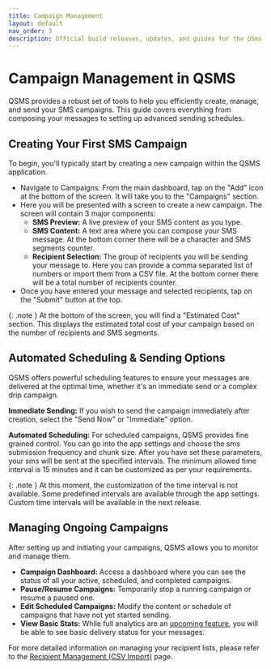 ```yaml
---
title: Campaign Management
layout: default
nav_order: 3
description: Official build releases, updates, and guides for the QSms app — your solution for reliable SMS campaigns.
---
```


# Campaign Management in QSMS

QSMS provides a robust set of tools to help you efficiently create, manage, and send your SMS campaigns. This guide covers everything from composing your messages to setting up advanced sending schedules.

## Creating Your First SMS Campaign

To begin, you'll typically start by creating a new campaign within the QSMS application.

- Navigate to Campaigns: From the main dashboard, tap on the "Add" icon at the bottom of the screen. It will take you to the "Campaigns" section.
- Here you will be presented with a screen to create a new campaign. The screen will contain 3 major components:
  - **SMS Preview:** A live preview of your SMS content as you type.
  - **SMS Content:** A text area where you can compose your SMS message. At the bottom corner there will be a character and SMS segments counter.
  - **Recipient Selection:** The group of recipients you will be sending your message to. Here you can provide a comma separated list of numbers or import them from a CSV file. At the bottom corner there will be a total number of recipients counter.
- Once you have entered your message and selected recipients, tap on the "Submit" button at the top.

{: .note }
At the bottom of the screen, you will find a "Estimated Cost" section. This displays the estimated total cost of your campaign based on the number of recipients and SMS segments.

## Automated Scheduling & Sending Options

QSMS offers powerful scheduling features to ensure your messages are delivered at the optimal time, whether it's an immediate send or a complex drip campaign.

**Immediate Sending:** If you wish to send the campaign immediately after creation, select the "Send Now" or "Immediate" option.

**Automated Scheduling:** For scheduled campaigns, QSMS provides fine grained control. You can go into the app settings and choose the sms submission frequency and chunk size. After you have set these parameters, your sms will be sent at the specified intervals. The minimum allowed time interval is 15 minutes and it can be customized as per your requirements.

{: .note }
At this moment, the customization of the time interval is not available. Some predefined intervals are available through the app settings. Custom time intervals will be available in the next release.

## Managing Ongoing Campaigns

After setting up and initiating your campaigns, QSMS allows you to monitor and manage them.

- **Campaign Dashboard:** Access a dashboard where you can see the status of all your active, scheduled, and completed campaigns.
- **Pause/Resume Campaigns:** Temporarily stop a running campaign or resume a paused one.
- **Edit Scheduled Campaigns:** Modify the content or schedule of campaigns that have not yet started sending.
- **View Basic Stats:** While full analytics are an [upcoming feature](https://github.com/Partha11/qsms-builds/releases), you will be able to see basic delivery status for your messages.

For more detailed information on managing your recipient lists, please refer to the [Recipient Management (CSV Import)](/recipients.html) page.